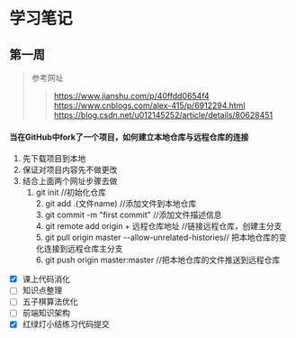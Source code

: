 # 学习笔记  
## 第一周
>参考网址  
>>https://www.jianshu.com/p/40ffdd0654f4  
>>https://www.cnblogs.com/alex-415/p/6912294.html  
>>https://blog.csdn.net/u012145252/article/details/80628451  
#### 当在GitHub中fork了一个项目，如何建立本地仓库与远程仓库的连接  
1. 先下载项目到本地  
2. 保证对项目内容先不做更改  
3. 结合上面两个网址步骤去做  
    1. git init //初始化仓库  
		2. git add .(文件name) //添加文件到本地仓库  
		3. git commit -m "first commit" //添加文件描述信息  
		4. git remote add origin + 远程仓库地址 //链接远程仓库，创建主分支  
		5. git pull origin master --allow-unrelated-histories// 把本地仓库的变化连接到远程仓库主分支  
		6. git push origin master:master //把本地仓库的文件推送到远程仓库  
- [x] 课上代码消化
- [ ] 知识点整理
- [ ] 五子棋算法优化
- [ ] 前端知识架构
- [x] 红绿灯小结练习代码提交
